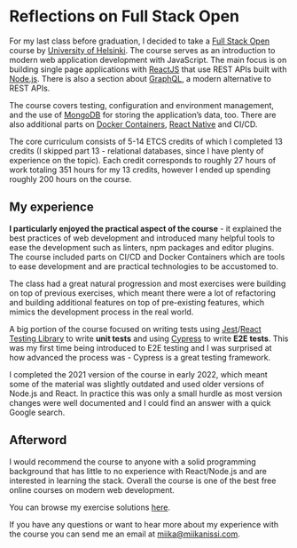 # Reflections on Full Stack Open

For my last class before graduation, I decided to take a [Full Stack Open](https://fullstackopen.com/en/) course by [University of Helsinki](https://www.helsinki.fi/en). The course serves as an introduction to modern web application development with JavaScript. The main focus is on building single page applications with [ReactJS](https://reactjs.org/) that use REST APIs built with [Node.js](https://nodejs.org/en/). There is also a section about [GraphQL](https://graphql.org/), a modern alternative to REST APIs.

The course covers testing, configuration and environment management, and the use of [MongoDB](https://www.mongodb.com/) for storing the application’s data, too. There are also additional parts on [Docker Containers](https://www.docker.com/), [React Native](https://reactnative.dev/) and CI/CD.

The core curriculum consists of 5-14 ETCS credits of which I completed 13 credits (I skipped part 13 - relational databases, since I have plenty of experience on the topic). Each credit corresponds to roughly 27 hours of work totaling 351 hours for my 13 credits, however I ended up spending roughly 200 hours on the course.

## My experience

**I particularly enjoyed the practical aspect of the course** - it explained the best practices of web development and introduced many helpful tools to ease the development such as linters, npm packages and editor plugins. The course included parts on CI/CD and Docker Containers which are tools to ease development and are practical technologies to be accustomed to.

The class had a great natural progression and most exercises were building on top of previous exercises, which meant there were a lot of refactoring and building additional features on top of pre-existing features, which mimics the development process in the real world.

A big portion of the course focused on writing tests using [Jest](https://jestjs.io/)/[React Testing Library](https://github.com/testing-library/react-testing-library) to write **unit tests** and using [Cypress](https://cypress.io/) to write **E2E tests**. This was my first time being introduced to E2E testing and I was surprised at how advanced the process was - Cypress is a great testing framework.

I completed the 2021 version of the course in early 2022, which meant some of the material was slightly outdated and used older versions of Node.js and React. In practice this was only a small hurdle as most version changes were well documented and I could find an answer with a quick Google search.

## Afterword

I would recommend the course to anyone with a solid programming background that has little to no experience with React/Node.js and are interested in learning the stack. Overall the course is one of the best free online courses on modern web development.

You can browse my exercise solutions [here](https://github.com/miikanissi/fullstackopen2021).

If you have any questions or want to hear more about my experience with the course you can send me an email at [miika@miikanissi.com](mailto:miika@miikanissi.com).
